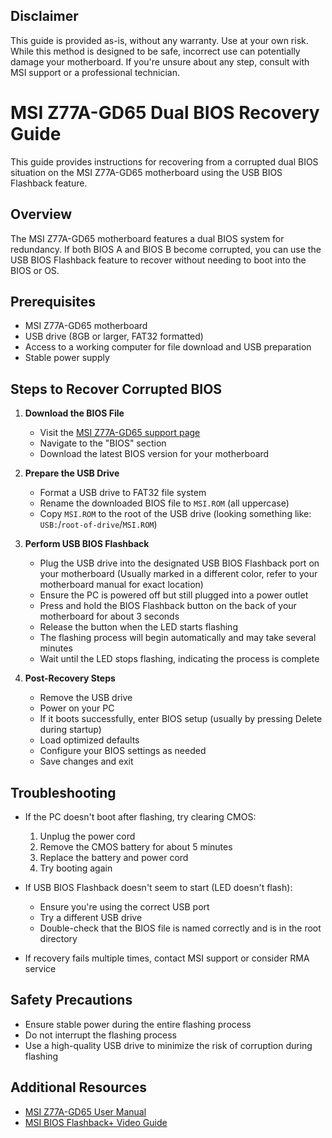 ## Disclaimer

This guide is provided as-is, without any warranty. Use at your own risk. While this method is designed to be safe, incorrect use can potentially damage your motherboard. If you're unsure about any step, consult with MSI support or a professional technician.

# MSI Z77A-GD65 Dual BIOS Recovery Guide

This guide provides instructions for recovering from a corrupted dual BIOS situation on the MSI Z77A-GD65 motherboard using the USB BIOS Flashback feature.

## Overview

The MSI Z77A-GD65 motherboard features a dual BIOS system for redundancy. If both BIOS A and BIOS B become corrupted, you can use the USB BIOS Flashback feature to recover without needing to boot into the BIOS or OS.

## Prerequisites

- MSI Z77A-GD65 motherboard
- USB drive (8GB or larger, FAT32 formatted)
- Access to a working computer for file download and USB preparation
- Stable power supply

## Steps to Recover Corrupted BIOS

1. **Download the BIOS File**
   - Visit the [MSI Z77A-GD65 support page](https://www.msi.com/Motherboard/Z77AGD65/support)
   - Navigate to the "BIOS" section
   - Download the latest BIOS version for your motherboard

2. **Prepare the USB Drive**
   - Format a USB drive to FAT32 file system
   - Rename the downloaded BIOS file to `MSI.ROM` (all uppercase)
   - Copy `MSI.ROM` to the root of the USB drive (looking something like: `USB:`/`root-of-drive`/`MSI.ROM`)

3. **Perform USB BIOS Flashback**
   - Plug the USB drive into the designated USB BIOS Flashback port on your motherboard
     (Usually marked in a different color, refer to your motherboard manual for exact location)
   - Ensure the PC is powered off but still plugged into a power outlet
   - Press and hold the BIOS Flashback button on the back of your motherboard for about 3 seconds
   - Release the button when the LED starts flashing
   - The flashing process will begin automatically and may take several minutes
   - Wait until the LED stops flashing, indicating the process is complete

4. **Post-Recovery Steps**
   - Remove the USB drive
   - Power on your PC
   - If it boots successfully, enter BIOS setup (usually by pressing Delete during startup)
   - Load optimized defaults
   - Configure your BIOS settings as needed
   - Save changes and exit

## Troubleshooting

- If the PC doesn't boot after flashing, try clearing CMOS:
  1. Unplug the power cord
  2. Remove the CMOS battery for about 5 minutes
  3. Replace the battery and power cord
  4. Try booting again

- If USB BIOS Flashback doesn't seem to start (LED doesn't flash):
  - Ensure you're using the correct USB port
  - Try a different USB drive
  - Double-check that the BIOS file is named correctly and is in the root directory

- If recovery fails multiple times, contact MSI support or consider RMA service

## Safety Precautions

- Ensure stable power during the entire flashing process
- Do not interrupt the flashing process
- Use a high-quality USB drive to minimize the risk of corruption during flashing

## Additional Resources

- [MSI Z77A-GD65 User Manual](https://www.msi.com/Motherboard/Z77AGD65/support#down-manual)
- [MSI BIOS Flashback+ Video Guide](https://www.youtube.com/watch?v=iTkXunUAriE)
